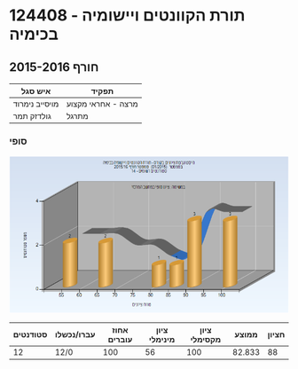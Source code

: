 # 124408 - תורת הקוונטים ויישומיה בכימיה

## חורף 2015-2016

| איש סגל | תפקיד |
| ---- | ---- |
| מויסייב נימרוד | מרצה - אחראי מקצוע |
| גולדזק תמר | מתרגל |

### סופי

![201501 Finals](201501/Finals.png)

| סטודנטים | עברו/נכשלו | אחוז עוברים | ציון מינימלי | ציון מקסימלי | ממוצע | חציון |
| ---- | ---- | ---- | ---- | ---- | ---- | ---- |
| 12 | 12/0 | 100 | 56 | 100 | 82.833 | 88 |

